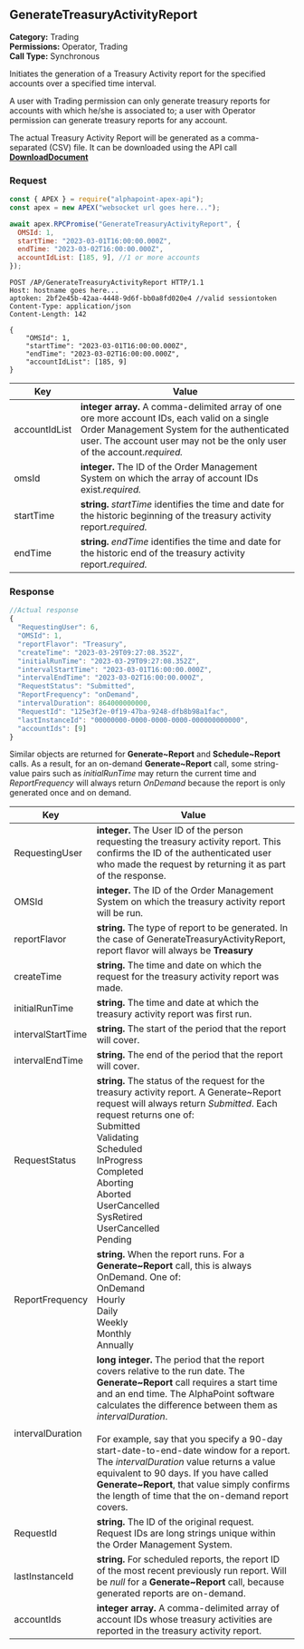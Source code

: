 ## GenerateTreasuryActivityReport

**Category:** Trading<br />
**Permissions:** Operator, Trading<br />
**Call Type:** Synchronous

Initiates the generation of a Treasury Activity report for the specified accounts over a specified time interval.

A user with Trading permission can only generate treasury reports for accounts with which he/she is associated to; a user with Operator permission can generate treasury reports for any account.

The actual Treasury Activity Report will be generated as a comma-separated (CSV) file. It can be downloaded using the API call [**DownloadDocument**](https://23harolds.github.io/slatedoc/#downloaddocument)

### Request

```javascript
const { APEX } = require("alphapoint-apex-api");
const apex = new APEX("websocket url goes here...");

await apex.RPCPromise("GenerateTreasuryActivityReport", {
  OMSId: 1,
  startTime: "2023-03-01T16:00:00.000Z",
  endTime: "2023-03-02T16:00:00.000Z",
  accountIdList: [185, 9], //1 or more accounts
});
```

```http
POST /AP/GenerateTreasuryActivityReport HTTP/1.1
Host: hostname goes here...
aptoken: 2bf2e45b-42aa-4448-9d6f-bb0a8fd020e4 //valid sessiontoken
Content-Type: application/json
Content-Length: 142

{
    "OMSId": 1,
    "startTime": "2023-03-01T16:00:00.000Z",
    "endTime": "2023-03-02T16:00:00.000Z",
    "accountIdList": [185, 9]
}
```

| Key           | Value                                                                                                                                                                                                                   |
| ------------- | ----------------------------------------------------------------------------------------------------------------------------------------------------------------------------------------------------------------------- |
| accountIdList | **integer array.** A comma-delimited array of one ore more account IDs, each valid on a single Order Management System for the authenticated user. The account user may not be the only user of the account._required._ |
| omsId         | **integer.** The ID of the Order Management System on which the array of account IDs exist._required._                                                                                                                  |
| startTime     | **string.** _startTime_ identifies the time and date for the historic beginning of the treasury activity report._required._                                                                                             |
| endTime       | **string.** _endTime_ identifies the time and date for the historic end of the treasury activity report._required._                                                                                                     |

### Response

```javascript
//Actual response
{
  "RequestingUser": 6,
  "OMSId": 1,
  "reportFlavor": "Treasury",
  "createTime": "2023-03-29T09:27:08.352Z",
  "initialRunTime": "2023-03-29T09:27:08.352Z",
  "intervalStartTime": "2023-03-01T16:00:00.000Z",
  "intervalEndTime": "2023-03-02T16:00:00.000Z",
  "RequestStatus": "Submitted",
  "ReportFrequency": "onDemand",
  "intervalDuration": 864000000000,
  "RequestId": "125e3f2e-0f19-47ba-9248-dfb8b98a1fac",
  "lastInstanceId": "00000000-0000-0000-0000-000000000000",
  "accountIds": [9]
}
```

Similar objects are returned for **Generate~Report** and **Schedule~Report** calls. As a result, for an on-demand **Generate~Report** call, some string-value pairs such as _initialRunTime_ may return the current time and _ReportFrequency_ will always return _OnDemand_ because the report is only generated once and on demand.

| Key               | Value                                                                                                                                                                                                                                                                                                                                                                                                                                                                                                                                 |
| ----------------- | ------------------------------------------------------------------------------------------------------------------------------------------------------------------------------------------------------------------------------------------------------------------------------------------------------------------------------------------------------------------------------------------------------------------------------------------------------------------------------------------------------------------------------------- |
| RequestingUser    | **integer.** The User ID of the person requesting the treasury activity report. This confirms the ID of the authenticated user who made the request by returning it as part of the response.                                                                                                                                                                                                                                                                                                                                          |
| OMSId             | **integer.** The ID of the Order Management System on which the treasury activity report will be run.                                                                                                                                                                                                                                                                                                                                                                                                                                 |
| reportFlavor      | **string.** The type of report to be generated. In the case of GenerateTreasuryActivityReport, report flavor will always be **Treasury**                                                                                                                                                                                                                                                                                                                                                                                              |
| createTime        | **string.** The time and date on which the request for the treasury activity report was made.                                                                                                                                                                                                                                                                                                                                                                                                                                         |
| initialRunTime    | **string.** The time and date at which the treasury activity report was first run.                                                                                                                                                                                                                                                                                                                                                                                                                                                    |
| intervalStartTime | **string.** The start of the period that the report will cover.                                                                                                                                                                                                                                                                                                                                                                                                                                                                       |
| intervalEndTime   | **string.** The end of the period that the report will cover.                                                                                                                                                                                                                                                                                                                                                                                                                                                                         |
| RequestStatus     | **string.** The status of the request for the treasury activity report. A Generate~Report request will always return _Submitted_. Each request returns one of:<br />Submitted<br />Validating<br />Scheduled<br />InProgress<br />Completed<br />Aborting<br />Aborted<br />UserCancelled<br />SysRetired<br />UserCancelled<br />Pending                                                                                                                                                                                             |
| ReportFrequency   | **string.** When the report runs. For a **Generate~Report** call, this is always OnDemand. One of:<br />OnDemand<br />Hourly<br />Daily<br />Weekly<br />Monthly<br />Annually                                                                                                                                                                                                                                                                                                                                                        |
| intervalDuration  | **long integer.** The period that the report covers relative to the run date. The **Generate~Report** call requires a start time and an end time. The AlphaPoint software calculates the difference between them as _intervalDuration_.<br /><br />For example, say that you specify a 90-day start-date-to-end-date window for a report. The _intervalDuration_ value returns a value equivalent to 90 days. If you have called **Generate~Report**, that value simply confirms the length of time that the on-demand report covers. |
| RequestId         | **string.** The ID of the original request. Request IDs are long strings unique within the Order Management System.                                                                                                                                                                                                                                                                                                                                                                                                                   |
| lastInstanceId    | **string.** For scheduled reports, the report ID of the most recent previously run report. Will be _null_ for a **Generate~Report** call, because generated reports are on-demand.                                                                                                                                                                                                                                                                                                                                                    |
| accountIds        | **integer array.** A comma-delimited array of account IDs whose treasury activities are reported in the treasury activity report.                                                                                                                                                                                                                                                                                                                                                                                                     |
